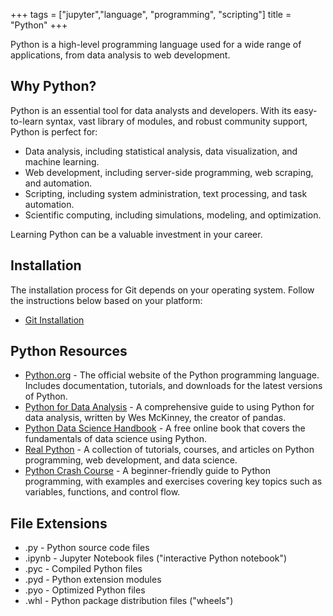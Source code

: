 +++
tags = ["jupyter","language", "programming", "scripting"]
title = "Python"
+++

Python is a high-level programming language used for a wide range of applications, from data analysis to web development.

## Why Python?

Python is an essential tool for data analysts and developers. With its easy-to-learn syntax, vast library of modules, and robust community support, Python is perfect for:

- Data analysis, including statistical analysis, data visualization, and machine learning.
- Web development, including server-side programming, web scraping, and automation.
- Scripting, including system administration, text processing, and task automation.
- Scientific computing, including simulations, modeling, and optimization.

Learning Python can be a valuable investment in your career.

## Installation

The installation process for Git depends on your operating system. Follow the instructions below based on your platform:

- [Git Installation](installation)

## Python Resources

- [Python.org](https://www.python.org/) - The official website of the Python programming language. Includes documentation, tutorials, and downloads for the latest versions of Python.
- [Python for Data Analysis](https://www.oreilly.com/library/view/python-for-data/9781491957653/) - A comprehensive guide to using Python for data analysis, written by Wes McKinney, the creator of pandas.
- [Python Data Science Handbook](https://jakevdp.github.io/PythonDataScienceHandbook/) - A free online book that covers the fundamentals of data science using Python.
- [Real Python](https://realpython.com/) - A collection of tutorials, courses, and articles on Python programming, web development, and data science.
- [Python Crash Course](https://ehmatthes.github.io/pcc_2e/) - A beginner-friendly guide to Python programming, with examples and exercises covering key topics such as variables, functions, and control flow.


## File Extensions

- .py - Python source code files
- .ipynb - Jupyter Notebook files ("interactive Python notebook")
- .pyc - Compiled Python files
- .pyd - Python extension modules
- .pyo - Optimized Python files
- .whl - Python package distribution files ("wheels")

